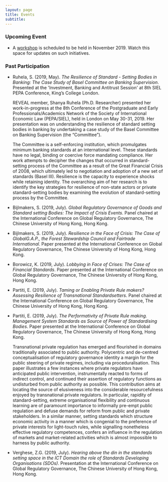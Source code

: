 ```yaml
---
layout: page
title: Events
subtitle:
---
```

### Upcoming Event
- A [workshop](https://www.erc-reveal.eu/workshop/) is scheduled to be held in November 2019. Watch this space for updates on such initiatives.

### Past Participation
- Ruhela, S. (2019, May). _The Resilience of Standard - Setting Bodies in Banking: The Case Study of Basel Committee on Banking Supervision_. Presented at the 'Investment, Banking and Antitrust Session' at 8th SIEL PEPA Conference, King’s College London.

    REVEAL member, Shanya Ruhela (Ph.D. Researcher) presented her work-in-progress at the 8th Conference of the Postgraduate and Early Professionals/Academics Network of the Society of International Economic Law (PEPA/SIEL), held in London on May 30-31, 2019. Her presentation was on understanding the resilience of standard setting bodies in banking by undertaking a case study of the Basel Committee on Banking Supervision (the “Committee”).

    The Committee is a self-enforcing institution, which promulgates minimum banking standards at an international level. These standards have no legal, binding or coercive force mandating compliance. Her work attempts to decipher the changes that occurred in standard-setting process of the Committee as a result of the Great Financial Crisis of 2008, which ultimately led to negotiation and adoption of a new set of standards (Basel III). Resilience is the capacity to experience shocks while retaining identity. The overarching aim of her research is to identify the key strategies for resilience of non-state actors or private standard-setting bodies by examining the evolution of standard-setting process by the Committee.

- Bijlmakers, S. (2019, July). _Global Regulatory Governance of Goods and Standard setting Bodies: The Impact of Crisis Events_. Panel chaired at the International Conference on Global Regulatory Governance, The Chinese University of Hong Kong, Hong Kong.

- Bijlmakers, S. (2019, July). _Resilience in the Face of Crisis: The Case of GlobalG.A.P., the Forest Stewardship Council and Fairtrade International_. Paper presented at the International Conference on Global Regulatory Governance, The Chinese University of Hong Kong, Hong Kong.

- Borowicz, K. (2019, July). _Lobbying in Face of Crises: The Case of Financial Standards_. Paper presented at the International Conference on Global Regulatory Governance, The Chinese University of Hong Kong, Hong Kong.

- Partiti, E. (2019, July). _Taming or Enabling Private Rule makers? Assessing Resilience of Transnational Standardsetters_. Panel chaired at the International Conference on Global Regulatory Governance, The Chinese University of Hong Kong, Hong Kong.

- Partiti, E. (2019, July). _The Performativity of Private Rule making. Management System Standards as Source of Power of Standardising Bodies_. Paper presented at the International Conference on Global Regulatory Governance, The Chinese University of Hong Kong, Hong Kong.

    Transnational private regulation has emerged and flourished in domains traditionally associated to public authority. Polycentric and de-centred conceptualisation of regulatory governance identity a margin for the public steering of private regimes, including via proceduralisation. This paper illustrates a few instances where private regulators have anticipated public intervention, instrumentally reacted to forms of indirect control, and continued their assertion of regulatory functions as undisturbed from public authority as possible. This contribution aims at locating the source of elusiveness into the considerable resourcefulness enjoyed by transnational private regulators. In particular, rapidity of standard-setting, extreme organisational flexibility and continuous learning are of paramount importance to informally pre-empt public regulation and defuse demands for reform from public and private stakeholders. In a similar manner, setting standards which structure economic activity in a manner which is congenial to the preference of private interests for light-touch rules, while signalling nonetheless effective regulatory competences, confers an influence in the regulation of markets and market-related activities which is almost impossible to harness by public authority.

- Verghese, Z.G. (2019, July). _Hearing above the din in the standards setting space in the ICT Domain the role of Standards Developing Organisations (SDOs)_. Presentation at the International Conference on Global Regulatory Governance, The Chinese University of Hong Kong, Hong Kong.
